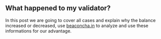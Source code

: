 ## What happened to my validator?

In this post we are going to cover all cases and explain why the balance increased or decreased, use [beaconcha.in](https://beaconcha.in/) to analyze and use these informations for our advantage.


